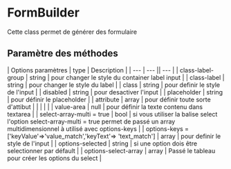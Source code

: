 # FormBuilder

Cette class permet de générer des formulaire 

## Paramètre des méthodes

| Options paramètres | type | Description |
| --- | --- || --- |
| class-label-group | string | pour changer le style du container label input |
| class-label | string | pour changer le style du label |
| class | string | pour definir le style de l'input |
| disabled | string | pour desactiver l'input |
| placeholder | string | pour définir le placeholder |
| attribute | array | pour définir toute sorte d'attibut |
|  |  |  |
| value-area | null | pour définir la texte contenu dans textarea |
| select-array-multi = true | bool |  si vous utiliser la balise select l'option select-array-multi = true permet de passé un array multidimensionnel à utilisé avec options-keys |
| options-keys = ['keyValue'=>'value_match','keyText'=> 'text_match'] | array | pour definir le style de l'input |
| options-selected | string | si une option dois être selectionner par défault |
| options-select-array | array | Passé le tableau pour créer les options du select |


